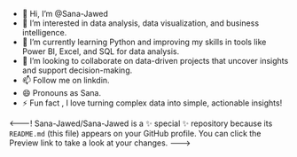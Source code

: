 - 👋 Hi, I’m @Sana-Jawed
- 👀 I’m interested in data analysis, data visualization, and business intelligence.
- 🌱 I’m currently learning  Python and improving my skills in tools like Power BI, Excel, and SQL for data analysis.
- 💞️ I’m looking to collaborate on data-driven projects that uncover insights and support decision-making.
- 📫 Follow me on linkdin.
- 😄 Pronouns as Sana.
- ⚡ Fun fact , I love turning complex data into simple, actionable insights!

<---!
Sana-Jawed/Sana-Jawed is a ✨ special ✨ repository because its `README.md` (this file) appears on your GitHub profile.
You can click the Preview link to take a look at your changes.
--->
